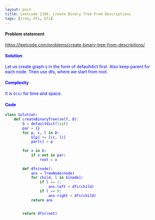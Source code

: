 ```yaml
---
layout: post
title: Leetcode 2196. Create Binary Tree From Descriptions
tags: [tree, dfs, bfs]
---
```


#### Problem statement

<a href="https://leetcode.com/problems/create-binary-tree-from-descriptions/"> <font color = blue>https://leetcode.com/problems/create-binary-tree-from-descriptions/

#### Solution
Let us create graph `G` in the form of defaultdict first. Also keep parent for each node. Then use dfs, where we start from root.

#### Complexity
It is `O(n)` for time and space.

#### Code
```python
class Solution:
    def createBinaryTree(self, D):
        G = defaultdict(list)
        par = {}
        for p, c, l in D:
            G[p] += [(c, l)]
            par[c] = p
            
        for x in G:
            if x not in par:
                root = x
            
        def dfs(node):
            ans = TreeNode(node)
            for child, l in G[node]:
                if l == 1:
                    ans.left = dfs(child)
                if l == 0:
                    ans.right = dfs(child)
            return ans
            
            
        return dfs(root)
```
